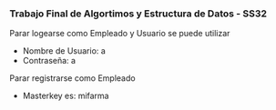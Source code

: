 ### Trabajo Final de Algortimos y Estructura de Datos - SS32

Parar logearse como Empleado y Usuario se puede utilizar
* Nombre de Usuario: a
* Contraseña: a

Parar registrarse como Empleado
* Masterkey es: mifarma
